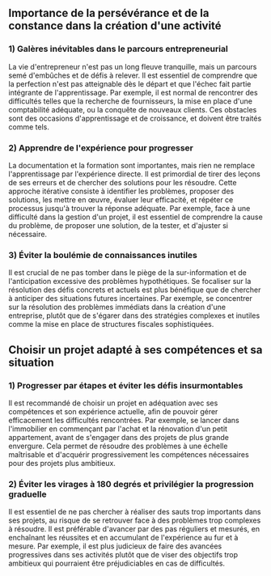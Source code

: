 ## Importance de la persévérance et de la constance dans la création d'une activité 

### 1) Galères inévitables dans le parcours entrepreneurial 

La vie d'entrepreneur n'est pas un long fleuve tranquille, mais un parcours semé d'embûches et de défis à relever. Il est essentiel de comprendre que la perfection n'est pas atteignable dès le départ et que l'échec fait partie intégrante de l'apprentissage. Par exemple, il est normal de rencontrer des difficultés telles que la recherche de fournisseurs, la mise en place d'une comptabilité adéquate, ou la conquête de nouveaux clients. Ces obstacles sont des occasions d'apprentissage et de croissance, et doivent être traités comme tels.

### 2) Apprendre de l'expérience pour progresser 

La documentation et la formation sont importantes, mais rien ne remplace l'apprentissage par l'expérience directe. Il est primordial de tirer des leçons de ses erreurs et de chercher des solutions pour les résoudre. Cette approche itérative consiste à identifier les problèmes, proposer des solutions, les mettre en œuvre, évaluer leur efficacité, et répéter ce processus jusqu'à trouver la réponse adéquate. Par exemple, face à une difficulté dans la gestion d'un projet, il est essentiel de comprendre la cause du problème, de proposer une solution, de la tester, et d'ajuster si nécessaire.

### 3) Éviter la boulémie de connaissances inutiles 

Il est crucial de ne pas tomber dans le piège de la sur-information et de l'anticipation excessive des problèmes hypothétiques. Se focaliser sur la résolution des défis concrets et actuels est plus bénéfique que de chercher à anticiper des situations futures incertaines. Par exemple, se concentrer sur la résolution des problèmes immédiats dans la création d'une entreprise, plutôt que de s'égarer dans des stratégies complexes et inutiles comme la mise en place de structures fiscales sophistiquées.

## Choisir un projet adapté à ses compétences et sa situation

### 1) Progresser par étapes et éviter les défis insurmontables 

Il est recommandé de choisir un projet en adéquation avec ses compétences et son expérience actuelle, afin de pouvoir gérer efficacement les difficultés rencontrées. Par exemple, se lancer dans l'immobilier en commençant par l'achat et la rénovation d'un petit appartement, avant de s'engager dans des projets de plus grande envergure. Cela permet de résoudre des problèmes à une échelle maîtrisable et d'acquérir progressivement les compétences nécessaires pour des projets plus ambitieux.

### 2) Éviter les virages à 180 degrés et privilégier la progression graduelle 

Il est essentiel de ne pas chercher à réaliser des sauts trop importants dans ses projets, au risque de se retrouver face à des problèmes trop complexes à résoudre. Il est préférable d'avancer par des pas réguliers et mesurés, en enchaînant les réussites et en accumulant de l'expérience au fur et à mesure. Par exemple, il est plus judicieux de faire des avancées progressives dans ses activités plutôt que de viser des objectifs trop ambitieux qui pourraient être préjudiciables en cas de difficultés.